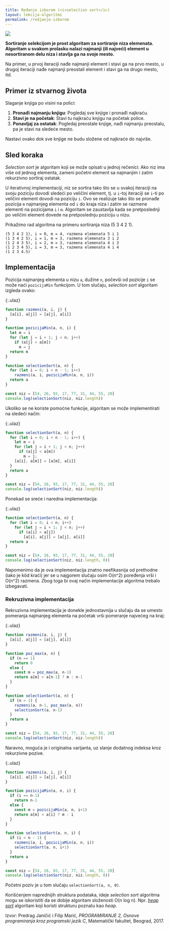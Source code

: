 ```yaml
---
title: Ređanje izborom (<i>selection sort</i>)
layout: lekcija-algoritmi
permalink: /redjanje-izborom
---
```


![](https://upload.wikimedia.org/wikipedia/commons/b/b0/Selection_sort_animation.gif)

**Sortiranje selekcijom je prost algoritam za sortiranje niza elemenata. Algoritam u svakom prolasku nalazi najmanji (ili najveći) element u nesortiranom delu niza i stavlja ga na svoje mesto.**

Na primer, u prvoj iteraciji nađe najmanji element i stavi ga na prvo mesto, u drugoj iteraciji nađe najmanji preostali element i stavi ga na drugo mesto, itd.

## Primer iz stvarnog života

Slaganje knjiga po visini na polici:

1. **Pronađi najmanju knjigu**: Pogledaj sve knjige i pronađi najkraću.
2. **Stavi je na početak**: Stavi tu najkraću knjigu na početak police.
3. **Ponavljaj za ostatak**: Pogledaj preostale knjige, nađi najmanju preostalu, pa je stavi na sledeće mesto.

Nastavi ovako dok sve knjige ne budu složene od najkraće do najviše.

## Sled koraka

*Selection sort* je algoritam koji se može opisati u jednoj rečenici: Ako niz ima više od jednog elementa, zameni početni element sa najmanjim i zatim rekurzivno sortiraj ostatak.

U iterativnoj implementaciji, niz se sortira tako što se u svakoj iteraciji na svoju poziciju dovodi sledeći po veličini element, tj. u `i`-toj iteraciji se `i`-ti po veličini element dovodi na poziciju `i`. Ovo se realizuje tako što se pronađe pozicija `m` najmanjeg elementa od `i` do kraja niza i zatim se razmene elementi na pozicijama `i` i `m`. Algoritam se zaustavlja kada se pretposlednji po veličini element dovede na pretposlednju poziciju u nizu.

Prikažimo rad algoritma na primeru sortiranja niza (5 3 4 2 1).

```
(5 3 4 2 1), i = 0, m = 4, razmena elemenata 5 i 1
(1 3 4 2 5), i = 1, m = 3, razmena elemenata 3 i 2
(1 2 4 3 5), i = 2, m = 3, razmena elemenata 4 i 3
(1 2 3 4 5), i = 3, m = 3, razmena elemenata 4 i 4
(1 2 3 4.5)
```

## Implementacija

Pozicija najmanjeg elementa u nizu `a`,  dužine `n`, počevši od pozicije `i` se može naći `pozicijaMin` funkcijom. U tom slučaju, *selection sort* algoritam izgleda ovako:

{:.ulaz}
```js
function razmeni(a, i, j) {
  [a[i], a[j]] = [a[j], a[i]]
}

function pozicijaMin(a, n, i) {
  let m = i
  for (let j = i + 1; j < n; j++)
    if (a[j] < a[m])
      m = j
  return m
}

function selectionSort(a, n) {
  for (let i = 0; i < n - 1; i++)
    razmeni(a, i, pozicijaMin(a, n, i))
  return a
}

const niz = [54, 26, 93, 17, 77, 31, 44, 55, 20]
console.log(selectionSort(niz, niz.length))
```

Ukoliko se ne koriste pomoćne funkcije, algoritam se može implementirati na sledeći način:

{:.ulaz}
```js
function selectionSort(a, n) {
  for (let i = 0; i < n - 1; i++) {
    let m = i
    for (let j = i + 1; j < n; j++)
      if (a[j] < a[m])
        m = j;
    [a[i], a[m]] = [a[m], a[i]]
  }
  return a
}

const niz = [54, 26, 93, 17, 77, 31, 44, 55, 20]
console.log(selectionSort(niz, niz.length))
```

Ponekad se sreće i naredna implementacija:

{:.ulaz}
```js
function selectionSort(a, n) {
  for (let i = 0; i < n; i++)
    for (let j = i + 1; j < n; j++)
      if (a[i] > a[j])
        [a[i], a[j]] = [a[j], a[i]]
  return a
}

const niz = [54, 26, 93, 17, 77, 31, 44, 55, 20]
console.log(selectionSort(niz, niz.length, 0))
```

Napomenimo da je ova implementacija znatno neefikasnija od prethodne (iako je kôd kraći) jer se u najgorem slučaju osim O(n^2) poređenja vrši i O(n^2) razmena. Zbog toga bi ovaj način implementacije algoritma trebalo izbegavati.

### Rekruzivna implementacija

Rekruzivna implementacija je donekle jednostavnija u slučaju da se umesto pomeranja najmanjeg elementa  na početak vrši pomeranje najvećeg na kraj:

{:.ulaz}
```js
function razmeni(a, i, j) {
  [a[i], a[j]] = [a[j], a[i]]
}

function poz_max(a, n) {
  if (n == 1)
    return 0
  else {
    const m = poz_max(a, n-1)
    return a[m] > a[n-1] ? m : n-1
  }
}

function selectionSort(a, n) {
  if (n > 1) {
    razmeni(a, n-1, poz_max(a, n))
    selectionSort(a, n-1)
  }
  return a
}

const niz = [54, 26, 93, 17, 77, 31, 44, 55, 20]
console.log(selectionSort(niz, niz.length))

```

Naravno, moguća je i originalna varijanta, uz slanje dodatnog indeksa kroz rekurzivne pozive.

{:.ulaz}
```js
function razmeni(a, i, j) {
  [a[i], a[j]] = [a[j], a[i]]
}

function pozicijaMin(a, n, i) {
  if (i == n-1)
    return n-1
  else {
    const m = pozicijaMin(a, n, i+1)
    return a[m] < a[i] ? m : i
  }
}

function selectionSort(a, n, i) {
  if (i < n - 1) {
    razmeni(a, i, pozicijaMin(a, n, i))
    selectionSort(a, n, i+1)
  }
  return a
}

const niz = [54, 26, 93, 17, 77, 31, 44, 55, 20]
console.log(selectionSort(niz, niz.length, 0))
```

Početni poziv je u tom slučaju `selectionSort(a, n, 0)`.

Korišćenjem naprednijih struktura podataka, ideje *selection sort* algoritma mogu se iskoristiti da se dobije algoritam složenosti O(n log n). Npr. [*heap sort*](/redjanje-hrpom) algoritam koji koristi strukturu poznatu kao *heap*.


Izvor: Predrag Janičić i Filip Marić, *PROGRAMIRANJE 2, Osnove programiranja kroz programski jezik C*, Matematički fakultet, Beograd, 2017.
